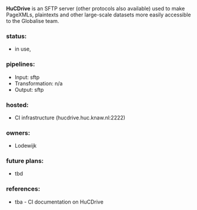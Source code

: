 **HuCDrive** is an SFTP server (other protocols also available) used to make PageXMLs, plaintexts and other large-scale datasets more easily accessible to the Globalise team. 
### status:

- in use, 

### pipelines:

- Input: sftp
- Transformation: n/a
- Output: sftp

### hosted:

- CI infrastructure (hucdrive.huc.knaw.nl:2222)
### owners:

- Lodewijk

### future plans:  

- tbd

### references:

- tba - CI documentation on HuCDrive